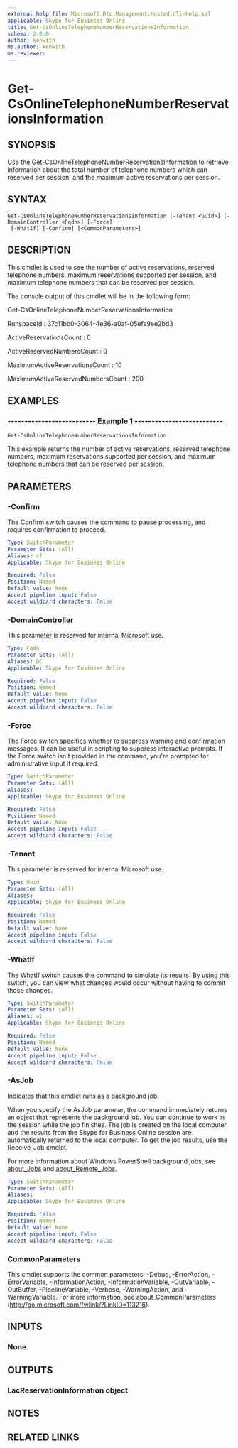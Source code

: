 ```yaml
---
external help file: Microsoft.Rtc.Management.Hosted.dll-help.xml 
applicable: Skype for Business Online
title: Get-CsOnlineTelephoneNumberReservationsInformation
schema: 2.0.0
author: kenwith
ms.author: kenwith
ms.reviewer:
---
```


# Get-CsOnlineTelephoneNumberReservationsInformation

## SYNOPSIS
Use the Get-CsOnlineTelephoneNumberReservationsInformation to retrieve information about the total number of telephone numbers which can reserved per session, and the maximum active reservations per session.

## SYNTAX

```
Get-CsOnlineTelephoneNumberReservationsInformation [-Tenant <Guid>] [-DomainController <Fqdn>] [-Force]
 [-WhatIf] [-Confirm] [<CommonParameters>]
```

## DESCRIPTION
This cmdlet is used to see the number of active reservations, reserved telephone numbers, maximum reservations supported per session, and maximum telephone numbers that can be reserved per session.

The console output of this cmdlet will be in the following form:

Get-CsOnlineTelephoneNumberReservationsInformation

RunspaceId : 37c11bb0-3064-4e36-a0af-05efe9ee2bd3

ActiveReservationsCount : 0

ActiveReservedNumbersCount : 0

MaximumActiveReservationsCount : 10

MaximumActiveReservedNumbersCount : 200

## EXAMPLES

### -------------------------- Example 1 --------------------------
```
Get-CsOnlineTelephoneNumberReservationsInformation
```

This example returns the number of active reservations, reserved telephone numbers, maximum reservations supported per session, and maximum telephone numbers that can be reserved per session.


## PARAMETERS

### -Confirm
The Confirm switch causes the command to pause processing, and requires confirmation to proceed.

```yaml
Type: SwitchParameter
Parameter Sets: (All)
Aliases: cf
Applicable: Skype for Business Online

Required: False
Position: Named
Default value: None
Accept pipeline input: False
Accept wildcard characters: False
```

### -DomainController
This parameter is reserved for internal Microsoft use.

```yaml
Type: Fqdn
Parameter Sets: (All)
Aliases: DC
Applicable: Skype for Business Online

Required: False
Position: Named
Default value: None
Accept pipeline input: False
Accept wildcard characters: False
```

### -Force
The Force switch specifies whether to suppress warning and confirmation messages.
It can be useful in scripting to suppress interactive prompts.
If the Force switch isn't provided in the command, you're prompted for administrative input if required.

```yaml
Type: SwitchParameter
Parameter Sets: (All)
Aliases: 
Applicable: Skype for Business Online

Required: False
Position: Named
Default value: None
Accept pipeline input: False
Accept wildcard characters: False
```

### -Tenant
This parameter is reserved for internal Microsoft use.

```yaml
Type: Guid
Parameter Sets: (All)
Aliases: 
Applicable: Skype for Business Online

Required: False
Position: Named
Default value: None
Accept pipeline input: False
Accept wildcard characters: False
```

### -WhatIf
The WhatIf switch causes the command to simulate its results.
By using this switch, you can view what changes would occur without having to commit those changes.

```yaml
Type: SwitchParameter
Parameter Sets: (All)
Aliases: wi
Applicable: Skype for Business Online

Required: False
Position: Named
Default value: None
Accept pipeline input: False
Accept wildcard characters: False
```

### -AsJob
Indicates that this cmdlet runs as a background job.

When you specify the AsJob parameter, the command immediately returns an object that represents the background job. You can continue to work in the session while the job finishes. The job is created on the local computer and the results from the Skype for Business Online session are automatically returned to the local computer. To get the job results, use the Receive-Job cmdlet.

For more information about Windows PowerShell background jobs, see [about_Jobs](https://docs.microsoft.com/powershell/module/microsoft.powershell.core/about/about_jobs?view=powershell-6) and [about_Remote_Jobs](https://docs.microsoft.com/powershell/module/microsoft.powershell.core/about/about_remote_jobs?view=powershell-6).

```yaml
Type: SwitchParameter
Parameter Sets: (All)
Aliases: 
Applicable: Skype for Business Online

Required: False
Position: Named
Default value: None
Accept pipeline input: False
Accept wildcard characters: False
```

### CommonParameters
This cmdlet supports the common parameters: -Debug, -ErrorAction, -ErrorVariable, -InformationAction, -InformationVariable, -OutVariable, -OutBuffer, -PipelineVariable, -Verbose, -WarningAction, and -WarningVariable. For more information, see about_CommonParameters (http://go.microsoft.com/fwlink/?LinkID=113216).

## INPUTS

### None


## OUTPUTS

### LacReservationInformation object

## NOTES

## RELATED LINKS

